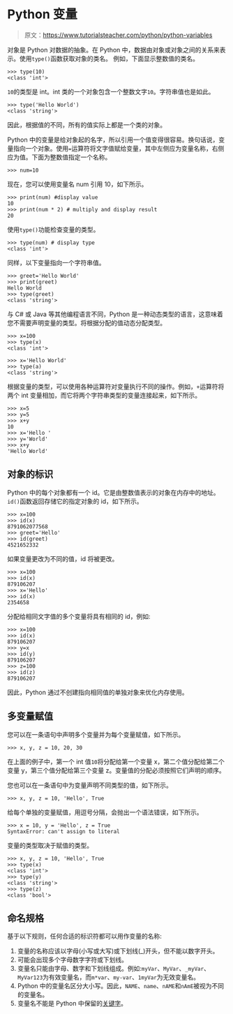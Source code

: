 # Python 变量

> 原文：<https://www.tutorialsteacher.com/python/python-variables>

对象是 Python 对数据的抽象。在 Python 中，数据由对象或对象之间的关系来表示。使用`type()`函数获取对象的类名。 例如，下面显示整数值的类名。

```
>>> type(10)
<class 'int'> 
```

`10`的类型是 int。int 类的一个对象包含一个整数文字`10`。字符串值也是如此。

```
>>> type('Hello World')
<class 'string'> 
```

因此，根据值的不同，所有的值实际上都是一个类的对象。

Python 中的变量是给对象起的名字，所以引用一个值变得很容易。换句话说，变量指向一个对象。使用`=`运算符将文字值赋给变量，其中左侧应为变量名称，右侧应为值。下面为整数值指定一个名称。

```
>>> num=10 
```

现在，您可以使用变量名 num 引用 10，如下所示。

```
>>> print(num) #display value
10
>>> print(num * 2) # multiply and display result
20 
```

使用`type()`功能检查变量的类型。

```
>>> type(num) # display type
<class 'int'> 
```

同样，以下变量指向一个字符串值。

```
>>> greet='Hello World'
>>> print(greet)
Hello World 
>>> type(greet)
<class 'string'> 
```

与 C# 或 Java 等其他编程语言不同，Python 是一种动态类型的语言，这意味着您不需要声明变量的类型。将根据分配的值动态分配类型。

```
>>> x=100
>>> type(x)
<class 'int'>

>>> x='Hello World'
>>> type(a)
<class 'string'> 
```

根据变量的类型，可以使用各种运算符对变量执行不同的操作。例如，`+`运算符将两个 int 变量相加，而它将两个字符串类型的变量连接起来，如下所示。

```
>>> x=5
>>> y=5
>>> x+y
10
>>> x='Hello '
>>> y='World'
>>> x+y
'Hello World' 
```

## 对象的标识

Python 中的每个对象都有一个 id。它是由整数值表示的对象在内存中的地址。`id()`函数返回存储它的指定对象的 id，如下所示。

```
>>> x=100
>>> id(x)
8791062077568
>>> greet='Hello'
>>> id(greet)
4521652332 
```

如果变量更改为不同的值，id 将被更改。

```
>>> x=100
>>> id(x)
879106207
>>> x='Hello'
>>> id(x)
2354658 
```

分配给相同文字值的多个变量将具有相同的 id，例如:

```
>>> x=100
>>> id(x)
879106207
>>> y=x
>>> id(y)
879106207
>>> z=100
>>> id(z)
879106207 
```

因此，Python 通过不创建指向相同值的单独对象来优化内存使用。

## 多变量赋值

您可以在一条语句中声明多个变量并为每个变量赋值，如下所示。

```
>>> x, y, z = 10, 20, 30 
```

在上面的例子中，第一个 int 值`10`将分配给第一个变量 x，第二个值分配给第二个变量 y，第三个值分配给第三个变量 z。变量值的分配必须按照它们声明的顺序。

您也可以在一条语句中为变量声明不同类型的值，如下所示。

```
>>> x, y, z = 10, 'Hello', True 
```

给每个单独的变量赋值，用逗号分隔，会抛出一个语法错误，如下所示。

```
>>> x = 10, y = 'Hello', z = True
SyntaxError: can't assign to literal 
```

变量的类型取决于赋值的类型。

```
>>> x, y, z = 10, 'Hello', True
>>> type(x)
<class 'int'>
>>> type(y)
<class 'string'>
>>> type(z)
<class 'bool'> 
```

## 命名规格

基于以下规则，任何合适的标识符都可以用作变量的名称:

1.  变量的名称应该以字母(小写或大写)或下划线(_)开头，但不能以数字开头。
2.  可能会出现多个字母数字字符或下划线。
3.  变量名只能由字母、数字和下划线组成。例如:`myVar`、`MyVar`、`_myVar`、`MyVar123`为有效变量名，而`m*var`、`my-var`、`1myVar`为无效变量名。
4.  Python 中的变量名区分大小写。因此，`NAME`、`name`、`nAME`和`nAmE`被视为不同的变量名。
5.  变量名不能是 Python 中保留的[关键字](/python/python-keywords)。